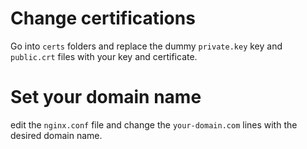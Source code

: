 
# Change certifications

Go into `certs` folders and replace the dummy `private.key` key and `public.crt` files with your key and certificate.

# Set your domain name
edit the `nginx.conf` file and change the `your-domain.com` lines with the desired domain name.
